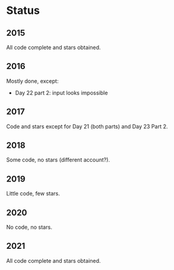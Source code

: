 # Status

## 2015

All code complete and stars obtained.

## 2016

Mostly done, except:

- Day 22 part 2: input looks impossible

## 2017

Code and stars except for Day 21 (both parts) and Day 23 Part 2.

## 2018

Some code, no stars (different account?).

## 2019

Little code, few stars.

## 2020

No code, no stars.

## 2021

All code complete and stars obtained.
